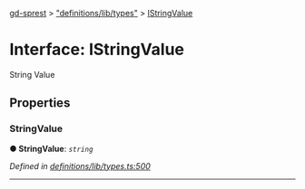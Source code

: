 [gd-sprest](../README.md) > ["definitions/lib/types"](../modules/_definitions_lib_types_.md) > [IStringValue](../interfaces/_definitions_lib_types_.istringvalue.md)



# Interface: IStringValue


String Value


## Properties
<a id="stringvalue"></a>

###  StringValue

**●  StringValue**:  *`string`* 

*Defined in [definitions/lib/types.ts:500](https://github.com/gunjandatta/sprest/blob/3de79f1/src/definitions/lib/types.ts#L500)*





___


